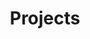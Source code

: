 ---
title: Projects
permalink: /projects/
layout: project-index-layout.njk
breadcrumbs:
  - label: Home
    url: /
  - label: Projects
cards:
  - card:
    title: Self Watering Flower Pot
    url: /projects/self-watering-flower-pot/
    items:
      - title: Concept
        url: /blog/self-watering-flower-pot-concept/
      - title: Hardware
        url: /blog/self-watering-flower-pot-hardware/
      - title: Setup
        url: /blog/self-watering-flower-pot-setup/
      - title: Programming
        url: /blog/self-watering-flower-pot-programming/
      - title: Debugging
        url: /blog/self-watering-flower-pot-debugging/
  - card:
    title: Web Development
    url: /projects/web-development/
    items:
      - title: Making TeenyTek
        url: /blog/making-teenytek/
---